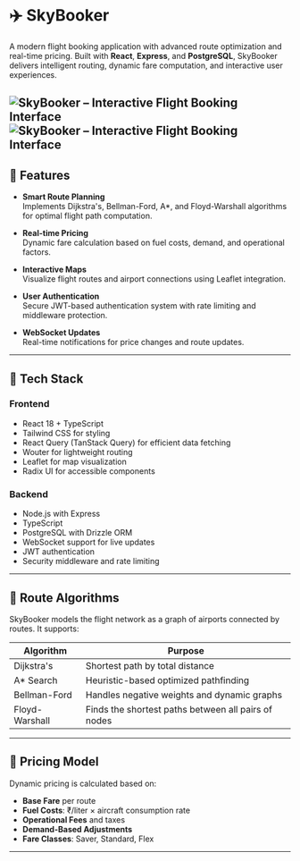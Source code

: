 # ✈️ SkyBooker

A modern flight booking application with advanced route optimization and real-time pricing. Built with **React**, **Express**, and **PostgreSQL**, SkyBooker delivers intelligent routing, dynamic fare computation, and interactive user experiences.

![SkyBooker – Interactive Flight Booking Interface](/img/one.png)
![SkyBooker – Interactive Flight Booking Interface](/img/two.png)
---

## 🚀 Features

- **Smart Route Planning**  
  Implements Dijkstra's, Bellman-Ford, A*, and Floyd-Warshall algorithms for optimal flight path computation.

- **Real-time Pricing**  
  Dynamic fare calculation based on fuel costs, demand, and operational factors.

- **Interactive Maps**  
  Visualize flight routes and airport connections using Leaflet integration.

- **User Authentication**  
  Secure JWT-based authentication system with rate limiting and middleware protection.

- **WebSocket Updates**  
  Real-time notifications for price changes and route updates.

---

## 🧰 Tech Stack

### Frontend

- React 18 + TypeScript
- Tailwind CSS for styling
- React Query (TanStack Query) for efficient data fetching
- Wouter for lightweight routing
- Leaflet for map visualization
- Radix UI for accessible components

### Backend

- Node.js with Express
- TypeScript
- PostgreSQL with Drizzle ORM
- WebSocket support for live updates
- JWT authentication
- Security middleware and rate limiting

---

## 🧭 Route Algorithms

SkyBooker models the flight network as a graph of airports connected by routes. It supports:

| Algorithm         | Purpose                                      |
|------------------|----------------------------------------------|
| Dijkstra's        | Shortest path by total distance              |
| A* Search         | Heuristic-based optimized pathfinding        |
| Bellman-Ford      | Handles negative weights and dynamic graphs  |
| Floyd-Warshall    | Finds the shortest paths between all pairs of nodes |

---

## 💸 Pricing Model

Dynamic pricing is calculated based on:

- **Base Fare** per route
- **Fuel Costs**: ₹/liter × aircraft consumption rate
- **Operational Fees** and taxes
- **Demand-Based Adjustments**
- **Fare Classes**: Saver, Standard, Flex
---

